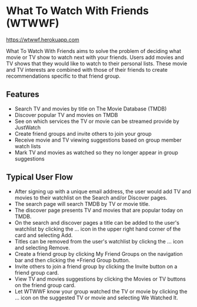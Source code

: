 # What To Watch With Friends (WTWWF)
https://wtwwf.herokuapp.com

What To Watch With Friends aims to solve the problem of deciding what movie or TV show to watch next with your friends. Users add movies and TV shows that they would like to watch to their personal lists. These movie and TV interests are combined with those of their friends to create recommendations specific to that friend group.

## Features
* Search TV and movies by title on The Movie Database (TMDB)
* Discover popular TV and movies on TMDB
* See on which services the TV or movie can be streamed provide by JustWatch
* Create friend groups and invite others to join your group
* Receive movie and TV viewing suggestions based on group member watch lists
* Mark TV and movies as watched so they no longer appear in group suggestions

## Typical User Flow
* After signing up with a unique email address, the user would add TV and movies to their watchlist on the Search and/or Discover pages.
* The search page will search TMDB by TV or movie title.
* The discover page presents TV and movies that are popular today on TMDB.
* On the search and discover pages a title can be added to the user's watchlist by clicking the ... icon in the upper right hand corner of the card and selecting Add.
* Titles can be removed from the user's watchlist by clickng the ... icon and selecting Remove.
* Create a friend group by clicking My Friend Groups on the navigation bar and then clicking the +Friend Group button.
* Invite others to join a friend group by clicking the Invite button on a friend group card.
* View TV and movies suggestions by clicking the Movies or TV buttons on the friend group card.
* Let WTWWF know your group watched the TV or movie by clicking the ... icon on the suggested TV or movie and selecting We Watched It.